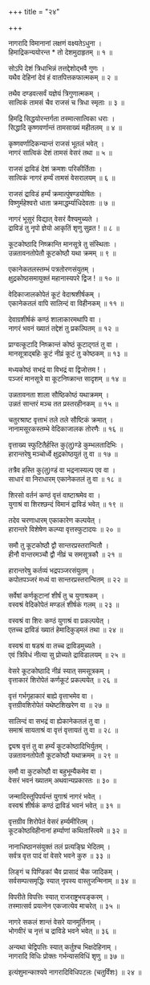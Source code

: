 +++
title = "२४"

+++
  
  
  
  
नागरादि विमानानां लक्षणं वक्ष्यतेऽधुना ।  
हिमाद्रिकन्ययोरन्त * तो देशमुदाहृतम् ॥ १ ॥  
  
सोऽपि देशं त्रिधाभिन्नं तत्तद्देशोद्भवै गुणः ।  
यथैव देहिनां देवं हं वातपित्तकफात्मकम् ॥ २ ॥  
  
तथैव दण्डवत्सर्वं यज्ञेयं त्रिगुणात्मकम् ।  
सात्विकं तामसं चैव राजसं च त्रिधा स्मृताः ॥ ३ ॥  
  
हिमद्रि सिद्धयोरन्तर्गता तस्मात्सात्विका धराः ।  
सिद्धादि कृष्णवर्णान्तं तामसाख्यं महीतलम् ॥ ४ ॥  
  
कृष्णवर्णादिकन्यान्तं राजसं भूतलं भवेत् ।  
नागरं सात्विकं देशं तामसं वेसरं तथा ॥ ५ ॥  
  
राजसं द्राविडं देशं क्रमशः परिकीर्तिताः ।  
सात्विकं नागरं हर्म्यं तामसं वेसरालयम् ॥ ६ ॥  
  
राजसं द्राविडं हर्म्यं क्रमात्पुंषण्डयोषितः ।  
विष्णुर्महेश्वरो धाता क्रमाद्धर्म्याधिदेवताः ॥ ७ ॥  
  
नागरं भूसुरं विद्यात् वेसरं वैश्यमुच्यते ।  
द्राविडं तु नृपो ज्ञेयो आकृतिं शृणु सुव्रत ! ॥ ८ ॥  
  
कूटकोष्ठादि निष्क्रान्ति मानसूत्रे तु संस्थिताः ।  
उन्नतावनतोपेतौ कूटकोष्ठौ यथा क्रमम् ॥ ९ ॥  
  
एकानेकतलस्तम्भं पत्रतोरणसंयुतम् ।  
क्षुद्रकोष्ठसमायुक्तं महानास्यपरे द्विज ! ॥ १० ॥  
  
वेदिकाजालकोपेतं कूटं वेदाश्रशीर्षकम् ।  
एकानेकतलं वापि सालिन्दं वा विहीनकम् ॥ ११ ॥  
  
देवाग्रशीर्षकं कण्ठं शालाकारमथापि वा ।  
नागरं भवनं ख्यातं तद्देशं तु प्रकल्पितम् ॥ १२ ॥  
  
प्राग्वत्कूटादि निष्क्रान्तं कोष्ठं कूटाद्गतं तु वा ।  
मानसूत्राद्बहिः कूटं नीव्रं कूटं तु कोष्ठकम् ॥ १३ ॥  
  
मध्यकोष्ठं सभद्रं वा विभद्रं वा द्विजोत्तम ! ।  
पञ्जरं मानसूत्रे वा कूटनिष्क्रान्त सादृशम् ॥ १४ ॥  
  
उन्नतावनता शाला सौष्ठिकोष्ठं यथाक्रमम् ।  
उन्नतं सान्तरं मञ्च तत प्रस्तरहीनकम् ॥ १५ ॥  
  
चतुरश्राष्ट वृत्ताभं तले तले सौष्टिकं क्रमात् ।  
नानामसूरकस्तम्भे वेदिकाजालक तोरणैः ॥ १६ ॥  
  
वृत्ताख्य स्फुटितैर्हस्ति कु(तु)ण्डे कुम्भलतादिभिः ।  
हारान्तरेषु मञ्चोर्ध्वे क्षुद्रकोष्ठयुतं तु वा ॥ १७ ॥  
  
तत्रैव हस्ति कु(तु)ण्डं वा भद्रनास्यल्प एव वा ।  
साधारं वा निराधारम् एकानेकतलं तु वा ॥ १८ ॥  
  
शिरसो वर्तनं कण्ठं वृत्तं वाष्टाश्रमेव वा ।  
युगाश्रं वा शिरश्छन्दं विमानं द्राविडं भवेत् ॥ १९ ॥  
  
तदेव चरणाधारम् एकाकारेण कल्पयेत् ।  
हारान्तरे विशेषेण कल्प्या वृत्तस्फुटादयः ॥ २० ॥  
  
समौ तु कूटकोष्ठौ द्वौ सान्तरप्रस्तरान्वितौ ।  
हीनौ वान्तरमञ्चौ द्वौ नीव्रं च समसूत्रकौ ॥ २१ ॥  
  
हारान्तरेषु कर्तव्यं भद्रपञ्जरसंयुतम् ।  
कपोतपञ्जरं मध्यं वा सान्तरप्रस्तरान्वितम् ॥ २२ ॥  
  
सर्वेषां कर्णकूटानां शीर्षं तु च युगाश्रकम् ।  
वस्वश्रं वेदिकोपेतं मण्डलं शीर्षकं गलम् ॥ २३ ॥  
  
वस्वश्रं वा शिरः कण्ठं युगाश्रं वा प्रकल्पयेत् ।  
एतच्च द्राविडं ख्यातं हेमादिकुड्मलं तथा ॥ २४ ॥  
  
वस्वश्रं वा षडश्रं वा तच्च द्राविडमुच्यते ।  
एवं त्रिविधं नीत्या सु प्रोच्यते द्राविडालयम् ॥ २५ ॥  
  
वेसरे कूटकोष्ठादि नीव्रं स्यात् समसूत्रकम् ।  
वृत्ताकारं शिरोपेतं कर्णकूटं प्रकल्पयेत् ॥ २६ ॥  
  
वृत्तं गर्भगृहाकारं बाह्ये वृत्ताभमेव वा ।  
वृत्तग्रीवशिरोपेतं यथेष्टशिखरेण वा ॥ २७ ॥  
  
सालिन्दं वा सभद्रं वा ह्येकानेकतलं तु वा ।  
समाश्रं सायताश्रं वा वृत्तं वृत्तायतं तु वा ॥ २८ ॥  
  
द्व्यश्र वृत्तं तु वा हर्म्यं कूटकोष्ठादिभिर्युतम् ।  
उन्नतावनतोपेतौ कूटकोष्ठौ यथाक्रमम् ॥ २९ ॥  
  
समौ वा कुटकोष्ठौ वा बहुभूम्यैकमेव वा ।  
वेसरं भवनं ख्यातम् अथवान्यप्रकारतः ॥ ३० ॥  
  
जन्मादिस्तूपिपर्यन्तं युगाश्रं नागरं भवेत् ।  
वस्वश्रं शीर्षकं कण्ठं द्राविडं भवनं भवेत् ॥ ३१ ॥  
  
वृत्तग्रीव शिरोपेतं वेसरं हर्म्यमीरितम् ।  
कूटकोष्ठविहीनानां हर्म्याणां कथितास्त्विमे ॥ ३२ ॥  
  
नानाधिष्ठानसंयुक्तं तलं प्रत्यङ्घ्रि भेदितम् ।  
सर्वत्र वृत्त पादं वां वेसरे भवने कुरु ॥ ३३ ॥  
  
लिङ्गं च पिण्डिकां चैव प्रासादं चैक जादिकम् ।  
सर्वसम्पत्समृद्धिः स्यात् नृपस्य वास्तुजन्मिनाम् ॥ ३४ ॥  
  
विपरीते विपत्तिः स्यात् राजराष्ट्रभयङ्करम् ।  
तस्मात्सर्व प्रयत्नेन एकजात्येव माचरेत् ॥ ३५ ॥  
  
नागरे सकलं शान्तं वेसरे यानमूर्तिनाम् ।  
भोगवीरं च नृत्तं च द्राविडे भवने भवेत् ॥ ३६ ॥  
  
अन्यथा चेद्विपत्तिः स्यात् कर्तुश्च भिक्षदेहिनाम् ।  
नागरादि विधिः प्रोक्तः गर्भन्यासविधिं शृणु ॥ ३७ ॥  
  
इत्यंशुमान्काश्यपे नागरादिविधिपटलः (चतुर्विंशः) ॥ २४ ॥  